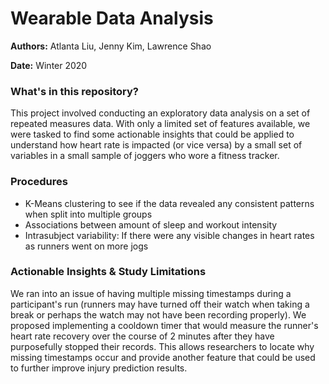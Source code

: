 # Wearable Data Analysis

**Authors:** Atlanta Liu, Jenny Kim, Lawrence Shao

**Date:** Winter 2020

### What's in this repository?

This project involved conducting an exploratory data analysis on a set of repeated measures data. With only a limited set of features available, we were tasked to find some actionable insights that could be applied to understand how heart rate is impacted (or vice versa) by a small set of variables in a small sample of joggers who wore a fitness tracker.

### Procedures

- K-Means clustering to see if the data revealed any consistent patterns when split into multiple groups
- Associations between amount of sleep and workout intensity
- Intrasubject variability: If there were any visible changes in heart rates as runners went on more jogs

### Actionable Insights & Study Limitations

We ran into an issue of having multiple missing timestamps during a participant's run (runners may have turned off their watch when taking a break or perhaps the watch may not have been recording properly). We proposed implementing a cooldown timer that would measure the runner's heart rate recovery over the course of 2 minutes after they have purposefully stopped their records. This allows researchers to locate why missing timestamps occur and provide another feature that could be used to further improve injury prediction results.

